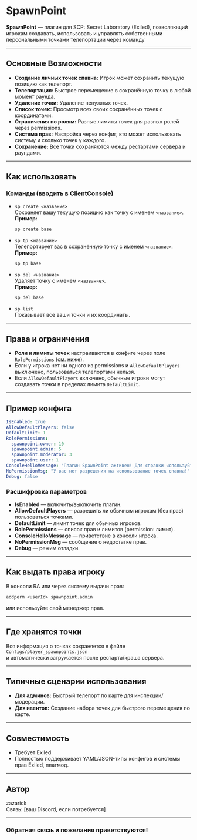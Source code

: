 # SpawnPoint

**SpawnPoint** — плагин для SCP: Secret Laboratory (Exiled), позволяющий игрокам создавать, использовать и управлять собственными персональными точками телепортации через команду

---

## Основные Возможности

- **Создание личных точек спавна:** Игрок может сохранить текущую позицию как телепорт.
- **Телепортация:** Быстрое перемещение в сохранённую точку в любой момент раунда.
- **Удаление точки:** Удаление ненужных точек.
- **Список точек:** Просмотр всех своих сохранённых точек с координатами.
- **Ограничения по ролям:** Разные лимиты точек для разных ролей через permissions.
- **Система прав:** Настройка через конфиг, кто может использовать систему и сколько точек у каждого.
- **Сохранение:** Все точки сохраняются между рестартами сервера и раундами.

---

## Как использовать

### Команды (вводить в ClientConsole)

- `sp create <название>`  
  Сохраняет вашу текущую позицию как точку с именем `<название>`.  
  **Пример:**  
  ```
  sp create base
  ```

- `sp tp <название>`  
  Телепортирует вас в сохранённую точку с именем `<название>`.  
  **Пример:**  
  ```
  sp tp base
  ```

- `sp del <название>`  
  Удаляет точку с именем `<название>`.  
  **Пример:**  
  ```
  sp del base
  ```

- `sp list`  
  Показывает все ваши точки и их координаты.

---

## Права и ограничения

- **Роли и лимиты точек** настраиваются в конфиге через поле `RolePermissions` (см. ниже).
- Если у игрока нет ни одного из permissions и `AllowDefaultPlayers` выключено, пользоваться телепортами нельзя.
- Если `AllowDefaultPlayers` включено, обычные игроки могут создавать точки в пределах лимита `DefaultLimit`.

---

## Пример конфига

```yaml
IsEnabled: true
AllowDefaultPlayers: false
DefaultLimit: 1
RolePermissions:
  spawnpoint.owner: 10
  spawnpoint.admin: 5
  spawnpoint.moderator: 3
  spawnpoint.user: 1
ConsoleHelloMessage: "Плагин SpawnPoint активен! Для справки используйте sp list"
NoPermissionMsg: "У вас нет разрешения на использование точек спавна!"
Debug: false
```

### Расшифровка параметров

- **IsEnabled** — включить/выключить плагин.
- **AllowDefaultPlayers** — разрешить ли обычным игрокам (без прав) пользоваться точками.
- **DefaultLimit** — лимит точек для обычных игроков.
- **RolePermissions** — список прав и лимитов (permission: лимит).
- **ConsoleHelloMessage** — приветствие в консоли игрока.
- **NoPermissionMsg** — сообщение о недостатке прав.
- **Debug** — режим отладки.

---

## Как выдать права игроку

В консоли RA или через систему выдачи прав:

```
addperm <userId> spawnpoint.admin
```
или используйте свой менеджер прав.

---

## Где хранятся точки

Вся информация о точках сохраняется в файле  
`Configs/player_spawnpoints.json`  
и автоматически загружается после рестарта/краша сервера.

---

## Типичные сценарии использования

- **Для админов:** Быстрый телепорт по карте для инспекции/модерации.
- **Для ивентов:** Создание набора точек для быстрого перемещения по карте.

---

## Совместимость

- Требует Exiled
- Полностью поддерживает YAML/JSON-типы конфигов и системы прав Exiled, плагмод.

---

## Автор

zazarick  
Связь: [ваш Discord, если потребуется]

---

### Обратная связь и пожелания приветствуются!
